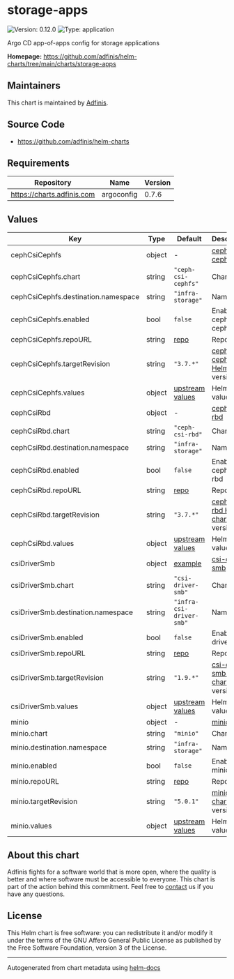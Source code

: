 # storage-apps

![Version: 0.12.0](https://img.shields.io/badge/Version-0.12.0-informational?style=flat-square) ![Type: application](https://img.shields.io/badge/Type-application-informational?style=flat-square)

Argo CD app-of-apps config for storage applications

**Homepage:** <https://github.com/adfinis/helm-charts/tree/main/charts/storage-apps>

## Maintainers
This chart is maintained by [Adfinis](https://adfinis.com/?pk_campaign=github&pk_kwd=helm-charts).

## Source Code

* <https://github.com/adfinis/helm-charts>

## Requirements

| Repository | Name | Version |
|------------|------|---------|
| https://charts.adfinis.com | argoconfig | 0.7.6 |

## Values

| Key | Type | Default | Description |
|-----|------|---------|-------------|
| cephCsiCephfs | object | - | [ceph-csi-cephfs](https://github.com/ceph/ceph-csi/) |
| cephCsiCephfs.chart | string | `"ceph-csi-cephfs"` | Chart |
| cephCsiCephfs.destination.namespace | string | `"infra-storage"` | Namespace |
| cephCsiCephfs.enabled | bool | `false` | Enable ceph-csi-cephfs |
| cephCsiCephfs.repoURL | string | [repo](https://ceph.github.io/csi-charts) | Repo URL |
| cephCsiCephfs.targetRevision | string | `"3.7.*"` | [ceph-csi-cephfs Helm chart](https://github.com/ceph/csi-charts/tree/master/docs/cephfs) version |
| cephCsiCephfs.values | object | [upstream values](https://github.com/ceph/csi-charts/tree/master/docs/cephfs/ceph-csi-cephfs/values.yaml) | Helm values |
| cephCsiRbd | object | - | [ceph-csi-rbd](https://github.com/ceph/ceph-csi/) |
| cephCsiRbd.chart | string | `"ceph-csi-rbd"` | Chart |
| cephCsiRbd.destination.namespace | string | `"infra-storage"` | Namespace |
| cephCsiRbd.enabled | bool | `false` | Enable ceph-csi-rbd |
| cephCsiRbd.repoURL | string | [repo](https://ceph.github.io/csi-charts) | Repo URL |
| cephCsiRbd.targetRevision | string | `"3.7.*"` | [ceph-csi-rbd Helm chart](https://github.com/ceph/csi-charts/tree/master/docs/rbd) version |
| cephCsiRbd.values | object | [upstream values](https://github.com/ceph/csi-charts/tree/master/docs/rbd/ceph-csi-rbd/values.yaml) | Helm values |
| csiDriverSmb | object | [example](./examples/csi-driver-smb.yaml) | [csi-driver-smb](https://github.com/kubernetes-csi/csi-driver-smb) |
| csiDriverSmb.chart | string | `"csi-driver-smb"` | Chart |
| csiDriverSmb.destination.namespace | string | `"infra-csi-driver-smb"` | Namespace |
| csiDriverSmb.enabled | bool | `false` | Enable csi-driver-smb |
| csiDriverSmb.repoURL | string | [repo](https://raw.githubusercontent.com/kubernetes-csi/csi-driver-smb/master/charts) | Repo URL |
| csiDriverSmb.targetRevision | string | `"1.9.*"` | [csi-driver-smb Helm chart](https://github.com/kubernetes-csi/csi-driver-smb/tree/master/charts) version |
| csiDriverSmb.values | object | [upstream values](https://github.com/kubernetes-csi/csi-driver-smb/blob/master/charts/latest/csi-driver-smb/values.yaml) | Helm values |
| minio | object | - | [minio](https://github.com/minio/minio) |
| minio.chart | string | `"minio"` | Chart |
| minio.destination.namespace | string | `"infra-storage"` | Namespace |
| minio.enabled | bool | `false` | Enable minio |
| minio.repoURL | string | [repo](https://github.com/minio/minio/tree/master/helm/minio) | Repo URL |
| minio.targetRevision | string | `"5.0.1"` | [minio Helm chart](https://github.com/minio/minio/tree/master/helm-releases) version |
| minio.values | object | [upstream values](https://github.com/minio/minio/blob/master/helm/minio/values.yaml) | Helm values |

## About this chart

Adfinis fights for a software world that is more open, where the quality is
better and where software must be accessible to everyone. This chart
is part of the action behind this commitment. Feel free to
[contact](https://adfinis.com/kontakt/?pk_campaign=github&pk_kwd=helm-charts)
us if you have any questions.

## License

This Helm chart is free software: you can redistribute it and/or modify it under the terms
of the GNU Affero General Public License as published by the Free Software Foundation,
version 3 of the License.

----------------------------------------------
Autogenerated from chart metadata using [helm-docs](https://github.com/norwoodj/helm-docs/)
